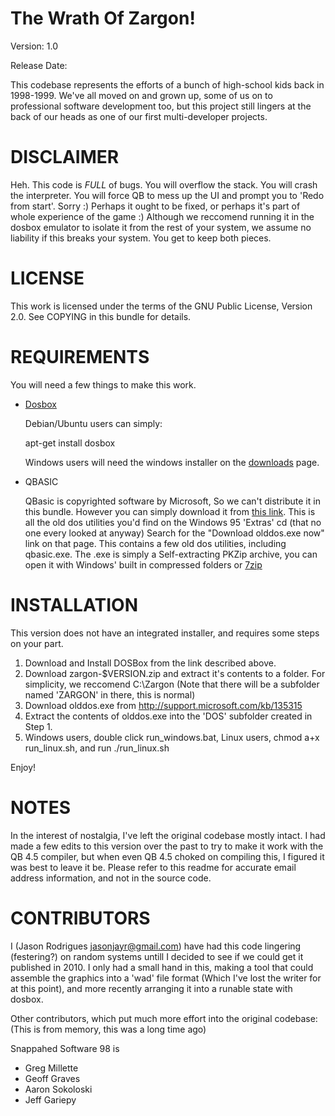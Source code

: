 The Wrath Of Zargon!
====================
Version: 1.0

Release Date:

This codebase represents the efforts of a bunch of high-school kids back in
1998-1999.  We've all moved on and grown up, some of us on to professional
software development too, but this project still lingers at the back of our
heads as one of our first multi-developer projects.


DISCLAIMER
==========

Heh.  This code is *FULL* of bugs.  You will overflow the stack.  You will
crash the interpreter.  You will force QB to mess up the UI and prompt you to
'Redo from start'.  Sorry :)  Perhaps it ought to be fixed, or perhaps it's
part of whole experience of the game :)  Although we reccomend running it in
the dosbox emulator to isolate it from the rest of your system, we assume no
liability if this breaks your system.  You get to keep both pieces.


LICENSE
=======

This work is licensed under the terms of the GNU Public License, Version 2.0.
See COPYING in this bundle for details.


REQUIREMENTS
============

You will need a few things to make this work.


* [Dosbox](http://www.dosbox.com/)
  
  Debian/Ubuntu users can simply:

    apt-get install dosbox

  Windows users will need the windows installer on the [downloads](http://www.dosbox.com/download.php?main=1)
  page.

* QBASIC

  QBasic is copyrighted software by Microsoft, So we can't distribute it in
  this bundle.  However you can simply download it from 
  [this link](http://support.microsoft.com/kb/135315).
  This is all the old dos utilities you'd find on the Windows 95 'Extras' cd (that no one every looked at anyway)
  Search for the "Download olddos.exe now" link on that page. This contains a
  few old dos utilities, including qbasic.exe.  The .exe is simply a
  Self-extracting PKZip archive, you can open it with Windows' built in
  compressed folders or [7zip](http://www.7-zip.org/)


INSTALLATION
============

This version does not have an integrated installer, and requires some steps on
your part.

1. Download and Install DOSBox from the link described above.
2. Download zargon-$VERSION.zip and extract it's contents to a folder.  For
   simplicity, we reccomend C:\Zargon (Note that there will be a subfolder named
   'ZARGON' in there, this is normal)
3. Download olddos.exe from http://support.microsoft.com/kb/135315
4. Extract the contents of olddos.exe into the 'DOS' subfolder created in Step 1.
5. Windows users, double click run_windows.bat, Linux users, chmod a+x run_linux.sh, and run ./run_linux.sh

Enjoy!

NOTES
=====

In the interest of nostalgia, I've left the original codebase mostly intact.
I had made a few edits to this version over the past to try to make it work
with the QB 4.5 compiler, but when even QB 4.5 choked on compiling this, I
figured it was best to leave it be.  Please refer to this readme for accurate
email address information, and not in the source code.

CONTRIBUTORS
============

I (Jason Rodrigues jasonjayr@gmail.com) have had this code lingering
(festering?) on random systems untill I decided to see if we could get it
published in 2010. I only had a small hand in this, making a tool that could
assemble the graphics into a 'wad' file format (Which I've lost the writer for
at this point), and more recently arranging it into a runable state with
dosbox.

Other contributors, which put much more effort into the original codebase:
(This is from memory, this was a long time ago)

Snappahed Software 98 is

* Greg Millette
* Geoff Graves
* Aaron Sokoloski
* Jeff Gariepy
